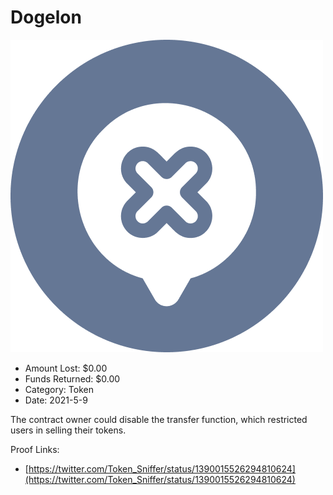 # Dogelon
![Dogelon](/rektimages/Dogelon.png)
- Amount Lost: $0.00
- Funds Returned: $0.00
- Category: Token
- Date: 2021-5-9

The contract owner could disable the transfer function, which restricted users in selling their tokens.  
  



Proof Links:
- [https://twitter.com/Token_Sniffer/status/1390015526294810624](https://twitter.com/Token_Sniffer/status/1390015526294810624)


